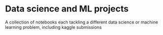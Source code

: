 # Data science and ML projects
A collection of notebooks each tackling a different data science or machine learning problem, including kaggle submissions

